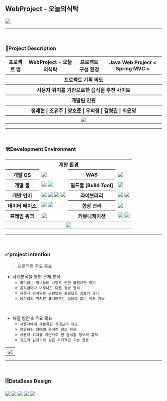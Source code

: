 ## WebProject - 오늘의식탁
<img src="https://user-images.githubusercontent.com/62385698/141475374-7b53812a-a562-43e7-8981-0bce18722a17.JPG" />


***
</br>

### 🙌Project Description
<table>
  <tr>
    <th>프로젝트 명</th>
    <th>WebProject - 오늘의식탁</th>
    <th>프로젝트 구성 환경</th>
    <th>Java Web Project < Spring MVC ></th>
  </tr>
   <tr>
    <th colspan="4">프로젝트 기획 의도</th>
  </tr>
  <tr>
    <th colspan="4">사용자 위치를 기반으로한 음식점 추천 사이트</th>
  </tr>
  <tr>
    <th colspan="4">개발팀 인원</th>
  </tr>
  <tr>
    <th colspan="4">
      <a href="https://github.com/RaeHyeonJeong">정래현</a> | 
      <a href="https://github.com/Y00J00">조유주</a> | 
      <a href="https://github.com/h-oho">장호준</a> | 
      <a href="https://github.com/WOOUIJEONG">우의정</a> | 
      <a href="https://github.com/hyeonggwon">김형권</a> | 
      <a href="https://github.com/ChoiYoonYoung09">최윤영</a>
    </th>
  </tr>
  <tr>
    <th colspan="4">
      <img src="https://user-images.githubusercontent.com/62385698/141475358-81b6a787-afff-4ab1-b0e8-0d25dbeb9d72.jpg" />
    </th>
  </tr>
  
</table>

***
</br>

### 🛠️Development Environment

<table>
  <tr>
    <th colspan="4">개발 환경</th>
  </tr>
  <tr>
    <th>개발 OS</th>
    <td><img src="https://img.shields.io/badge/Window 10-0078D6?style=flat&logo=Windows&logoColor=white"/></td>
    <th>WAS</th>
    <td><img src="https://img.shields.io/badge/Apache Tomcat 9.0-F8DC75?style=flat&logo=Apache Tomcat&logoColor=black"/></td>
  </tr>
  <tr>
    <th>개발 툴</th>
    <td>
      <img src="https://img.shields.io/badge/Eclipse IDE-2C2255?style=flat&logo=Eclipse IDE&logoColor=white"/>
      <img src="https://img.shields.io/badge/Oracle SQL Developer-0769AD?style=flat&logo=Eclipse IDE&logoColor=white"/>
    </td>
    <th>빌드툴 [Build Tool]</th>
    <td><img src="https://img.shields.io/badge/Apache Maven-C71A36?style=flat&logo=Apache Maven&logoColor=white"/></td>
  </tr>
  <tr>
    <th>개발 언어</th>
    <td>
      <img src="https://img.shields.io/badge/JAVA(JDK1.8)-007396?style=flat&logo=java&logoColor=white"/> 
      <img src="https://img.shields.io/badge/HTML5-E34F26?style=flat&logo=HTML5&logoColor=white"/> 
      <img src="https://img.shields.io/badge/CSS-1572B6?style=flat&logo=CSS3&logoColor=white"/> 
      <img src="https://img.shields.io/badge/JavaScript-F7DF1E?style=flat&logo=JavaScript&logoColor=white"/>
    </td>
    <th>라이브러리</th>
    <td>
      <img src="https://img.shields.io/badge/jQuery-0769AD?style=flat&logo=jQuery&logoColor=white"/>
      <img src="https://img.shields.io/badge/AJAX-0769AD?style=flat&logo=jQuery&logoColor=white"/>
    </td>
  </tr>
  <tr>
    <th>데이터 베이스</th>
    <td>
      <img src="https://img.shields.io/badge/Oracle SQL-F80000?style=flat&logo=Oracle&logoColor=white"/> 
      <img src="https://img.shields.io/badge/Oracle Cloud Data Base-F80000?style=flat&logo=Oracle&logoColor=white"/>
    </td>
    <th >형상 관리</th>
    <td ><img src="https://img.shields.io/badge/GitHub-181717?style=flat&logo=GitHub&logoColor=white"/></td>
  </tr>
  <tr>
    <th>프레임 워크</th>
    <td><img src="https://img.shields.io/badge/Spring MVC-6DB33F?style=flat&logo=Spring&logoColor=white"/></td>
    <th>커뮤니케이션</th>
    <td>
      <img src="https://img.shields.io/badge/Slack-4A154B?style=flat&logo=Slack&logoColor=white"/>
      <img src="https://img.shields.io/badge/KakaoTalk-FFCD00?style=flat&logo=KakaoTalk&logoColor=white"/>
    </td>
  </tr>
  <tr>
    <th colspan="4">
      <img src="https://user-images.githubusercontent.com/62385698/141475336-51af53ee-8e5b-404b-b67f-646dbc17b8bf.JPG" />
    </th>
  </tr>
</table>

***
</br>

### ✅project intention

> 프로젝트 주요 목표

- 사례분석을 통한 문제 분석
  + `의미없는 정보들의 나열로 인한 불필요한 정보`
  + `음식점마다 너무나도 다른 정보 형식`
  + `사용자 위치와는 관련없는 불필요한 정보의 과다`
  + `음식점의 위치만 표시해주는 실용성 없는 지도 기능`
</br>

- 해결 방안 & 주요 목표
  + `사용자에게 세분화된 카테고리 제공`
  + `정형화된 형태의 음식점 정보 제공`
  + `사용자 위치를 기반으로 한 음식점 정보의 출력`
  + `지도의 길찾기와 같은 추가적인 기능 연동`
<table>
<tr>
  <th>
    <img src="https://user-images.githubusercontent.com/62385698/141480670-0eb8ca7d-e437-4711-a449-4d6c44741937.JPG" />
  </th>
</tr>
</table>

***
</br>

### 🗄️DataBase Design
<img src="https://user-images.githubusercontent.com/62385698/141481256-0ee23ed2-7b65-40cf-803a-cb5e00b349cd.JPG" />
<img src="https://user-images.githubusercontent.com/62385698/141481270-6070f622-beb7-48ba-8e6d-67129227a84e.JPG" />
<img src="https://user-images.githubusercontent.com/62385698/141481306-f0a9bdd0-f90c-4a5f-9357-c5407d8efa52.JPG" />
<img src="https://user-images.githubusercontent.com/62385698/141481319-dfd2e5db-be55-4838-8552-295f10f86f98.JPG" />
<img src="https://user-images.githubusercontent.com/62385698/141481327-da939392-910f-4b9b-8a00-0fab9e2e4bf8.JPG" />




